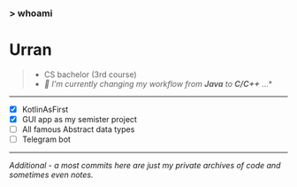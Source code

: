 ### > whoami
# Urran 
> - CS bachelor (3rd course)
> - *🔭 I’m currently changing my workflow from **Java** to **C/C++*** ...*
___
- [x] KotlinAsFirst
- [X] GUI app as my semister project
- [ ] All famous Abstract data types
- [ ] Telegram bot

___
_Additional - a most commits here are just my private archives of code and sometimes even notes._

<!--
**UrranQx/UrranQx** is a ✨ _special_ ✨ repository because its `README.md` (this file) appears on your GitHub profile.

Here are some ideas to get you started:

- 🔭 I’m currently working on ...
- 🌱 I’m currently learning ...
- 👯 I’m looking to collaborate on ...
- 🤔 I’m looking for help with ...
- 💬 Ask me about ...
- 📫 How to reach me: ...
- 😄 Pronouns: ...
- ⚡ Fun fact: ...
-->
